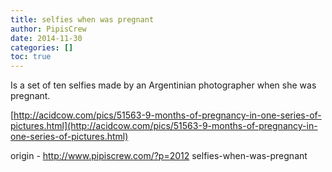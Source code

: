 ```yaml
---
title: selfies when was pregnant
author: PipisCrew
date: 2014-11-30
categories: []
toc: true
---
```


Is a set of ten selfies made by an Argentinian photographer when she was pregnant.

[http://acidcow.com/pics/51563-9-months-of-pregnancy-in-one-series-of-pictures.html](http://acidcow.com/pics/51563-9-months-of-pregnancy-in-one-series-of-pictures.html)

origin - http://www.pipiscrew.com/?p=2012 selfies-when-was-pregnant